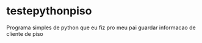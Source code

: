 # testepythonpiso

Programa simples de python que eu fiz pro meu pai guardar informacao de cliente de piso
